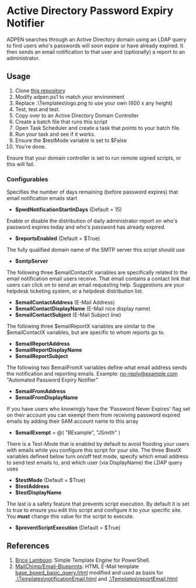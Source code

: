 Active Directory Password Expiry Notifier
=========================================

ADPEN searches through an Active Directory domain using an LDAP query to find users who's passwords will soon expire or have already expired.  It then sends an email notification to that user and (optionally) a report to an administrator.

## Usage
1. Clone [this repository](https://github.com/richardfleming/adpen.git "this repository")
2. Modify adpen.ps1 to match your environment
3. Replace .\Templates\logo.png to use your own (600 x any height)
4. Test, test and test.
5. Copy over to an Active Directory Domain Controller
6. Create a batch file that runs this script
7. Open Task Scheduler and create a task that points to your batch file.
8. Run your task and see if it works.
9. Ensure the $testMode variable is set to $False
8. You're done.

Ensure that your domain controller is set to run remote signed scripts, or this will fail.

### Configurables
Specifies the number of days remaining (before password expires) that email notification emails start

- **$pwdNotificationStartInDays** (Default = 15)  

Enable or disable the distribution of daily administrator report on who's password expires today and who's password has already expired.

- **$reportsEnabled** (Default = $True)

The fully qualified domain name of the SMTP server this script should use
   
- **$smtpServer**


The following three $emailContactX variables are specifically related to the email notification email users receive.  That email contains a contact link that users can click on to send an email requesting help.  Suggestions are your helpdesk ticketing system, or a helpdesk distribution list.

- **$emailContactAddress** (E-Mail Address)
- **$emailContactDisplayName** (E-Mail nice display name)
- **$emailContactSubject** (E-Mail Subject line)

The following three $emailReportX variables are similar to the $emailContactX variables, but are specific to whom reports go to.

- **$emailReportAddress**  
- **$emailReportDisplayName**  
- **$emailReportSubject**

The following two $emailFromX variables define what email address sends the notification and reporting emails.  Example: no-reply@example.com "Automated Password Expiry Notifier"
  
- **$emailFromAddress**  
- **$emailFromDisplayName**

If you have users who knowingly have the 'Password Never Expires' flag set on their account you can exempt them from receiving password expired emails by adding their SAM account name to this array

- **$emailExempt** = @( "BExample", "JSmith" )

There is a Test-Mode that is enabled by default to avoid flooding your users with emails while you configure this script for your site.  The three $testX variables defined below turn on/off test mode, specify which email address to send test emails to, and which user (via DisplayName) the LDAP query uses

- **$testMode** (Default = $True)
- **$testAddress**
- **$testDisplayName**

The last is a safety feature that prevents script execution.  By default it is set to true to ensure you edit this script and configure it to your specific site.  You **must** change this value for the script to execute.

- **$preventScriptExecution** (Default = $True)

## References
1. [Brice Lambson](http://brice-lambson.blogspot.ca/2012/09/simple-template-engine-for-powershell.html "Brice Lambson's"): Simple Template Engine for PowerShell.  
2. [MailChimp/Email-Blueprints](https://github.com/mailchimp/Email-Blueprints "MailChimp - Email-Blueprints"): HTML E-Mail template [base\_boxed\_basic\_query.html](https://github.com/mailchimp/email-blueprints/blob/master/responsive-templates/base_boxed_basic_query.html "base_boxed_basic_query.html") modified and used as basis for [.\Templates\notificationEmail.html](https://github.com/richardfleming/adpen/blob/master/Templates/notificationEmail.html) and [.\Templates\reportEmail.html](https://github.com/richardfleming/adpen/blob/master/Templates/reportEmail.html)  
